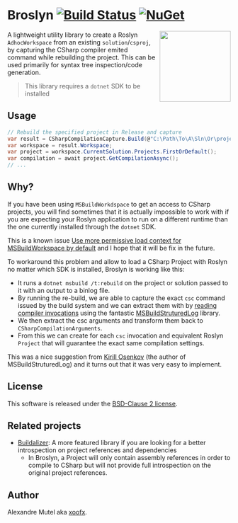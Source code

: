 # Broslyn [![Build Status](https://github.com/xoofx/Broslyn/workflows/ci/badge.svg?branch=master)](https://github.com/xoofx/Broslyn/actions) [![NuGet](https://img.shields.io/nuget/v/Broslyn.svg)](https://www.nuget.org/packages/Broslyn/)

<img align="right" width="160px" height="160px" src="https://raw.githubusercontent.com/xoofx/Broslyn/master/img/logo.png">

A lightweight utility library to create a Roslyn `AdhocWorkspace` from an existing `solution`/`csproj`, by capturing the CSharp compiler emited command while rebuilding the project.
This can be used primarily for syntax tree inspection/code generation.

> This library requires a `dotnet` SDK to be installed

## Usage

```csharp
// Rebuild the specified project in Release and capture
var result = CSharpCompilationCapture.Build(@"C:\Path\To\A\Sln\Or\project.csproj", "Release");
var workspace = result.Workspace;
var project = workspace.CurrentSolution.Projects.FirstOrDefault();
var compilation = await project.GetCompilationAsync();
// ...
```

## Why?

If you have been using `MSBuildWorkdspace` to get an access to CSharp projects, you will find sometimes that it is actually impossible to work with if you are expecting your Roslyn application to run on a different runtime than the one currently installed through the `dotnet` SDK.

This is a known issue [Use more permissive load context for MSBuildWorkspace by default](https://github.com/dotnet/roslyn/issues/49248) and I hope that it will be fix in the future.

To workaround this problem and allow to load a CSharp Project with Roslyn no matter which SDK is installed, Broslyn is working like this:

- It runs a `dotnet msbuild /t:rebuild` on the project or solution passed to it with an output to a binlog file.
- By running the re-build, we are able to capture the exact `csc` command issued by the build system and we can extract them with by [reading compiler invocations](https://github.com/KirillOsenkov/MSBuildStructuredLog/wiki/Reading-Compiler-invocations) using the fantastic [MSBuildStruturedLog](https://github.com/KirillOsenkov/MSBuildStructuredLog) library.
- We then extract the csc arguments and transform them back to `CSharpCompilationArguments`.
- From this we can create for each `csc` invocation and equivalent Roslyn `Project` that will guarantee the exact same compilation settings.

This was a nice suggestion from [Kirill Osenkov](https://twitter.com/KirillOsenkov) (the author of MSBuildStruturedLog) and it turns out that it was very easy to implement.

## License

This software is released under the [BSD-Clause 2 license](https://opensource.org/licenses/BSD-2-Clause). 

## Related projects

* [Buildalizer](https://github.com/daveaglick/Buildalyzer): A more featured library if you are looking for a better introspection on project references and dependencies
  - In Broslyn, a Project will only contain assembly references in order to compile to CSharp but will not provide full introspection on the original project references.

## Author

Alexandre Mutel aka [xoofx](https://xoofx.github.io).

